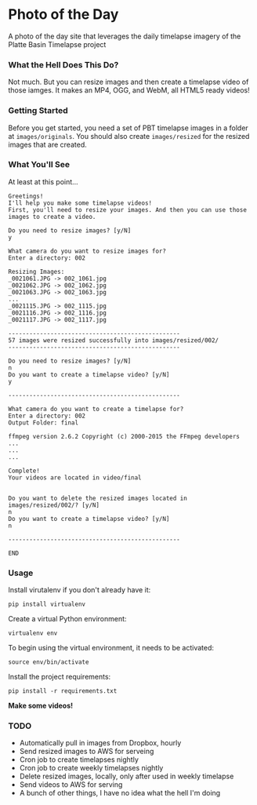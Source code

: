 # Photo of the Day

A photo of the day site that leverages the daily timelapse imagery of the Platte Basin Timelapse project

### What the Hell Does This Do?

Not much. But you can resize images and then create a timelapse video of those iamges. It makes an MP4, OGG, and WebM, all HTML5 ready videos!

### Getting Started

Before you get started, you need a set of PBT timelapse images in a folder at `images/originals`. You should also create `images/resized` for the resized images that are created.

### What You'll See

At least at this point...

	Greetings!
	I'll help you make some timelapse videos!
	First, you'll need to resize your images. And then you can use those images to create a video.

	Do you need to resize images? [y/N] 
	y

	What camera do you want to resize images for?
	Enter a directory: 002

	Resizing Images:
	_0021061.JPG -> 002_1061.jpg
	_0021062.JPG -> 002_1062.jpg
	_0021063.JPG -> 002_1063.jpg
	...
	_0021115.JPG -> 002_1115.jpg
	_0021116.JPG -> 002_1116.jpg
	_0021117.JPG -> 002_1117.jpg

	-------------------------------------------------
	57 images were resized successfully into images/resized/002/
	-------------------------------------------------

	Do you need to resize images? [y/N] 
	n
	Do you want to create a timelapse video? [y/N] 
	y

	-------------------------------------------------

	What camera do you want to create a timelapse for?
	Enter a directory: 002
	Output Folder: final

	ffmpeg version 2.6.2 Copyright (c) 2000-2015 the FFmpeg developers
	...
	...
	...

	Complete!
	Your videos are located in video/final


	Do you want to delete the resized images located in images/resized/002/? [y/N] 
	n
	Do you want to create a timelapse video? [y/N] 
	n

	-------------------------------------------------

	END

### Usage

Install virutalenv if you don't already have it:

	pip install virtualenv
  
Create a virtual Python environment:

  	virtualenv env
  
To begin using the virtual environment, it needs to be activated:

  	source env/bin/activate
  
Install the project requirements:

  	pip install -r requirements.txt
  
**Make some videos!**

### TODO

* Automatically pull in images from Dropbox, hourly
* Send resized images to AWS for serveing
* Cron job to create timelapses nightly
* Cron job to create weekly timelapses nightly
* Delete resized images, locally, only after used in weekly timelapse
* Send videos to AWS for serving
* A bunch of other things, I have no idea what the hell I'm doing
